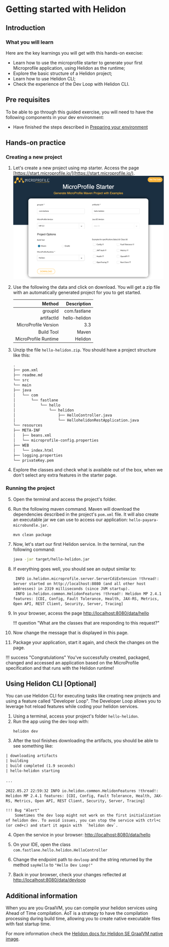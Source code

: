 # Getting started with Helidon

## Introduction

### What you will learn

Here are the key learnings you will get with this hands-on execise:

* Learn how to use the microprofile starter to generate your first Microprofile application, using Helidon as the runtime;
* Explore the basic structure of a Helidon project;
* Learn how to use Helidon CLI;
* Check the experience of the Dev Loop with Helidon CLI.

## Pre requisites

To be able to go through this guided exercise, you will need to have the following components in your dev environment:

* Have finished the steps described in [Preparing your environment](guides/environment.md)

## Hands-on practice

### Creating a new project 

1. Let's create a new project using mp starter. Access the page [https://start.microprofile.io/](https://start.microprofile.io/).
   ![mp starter](images/hello-helidon-mp-started.png )

2. Use the following the data and click on download. You will get a zip file with an automatically generated project for you to get started.

      | Method      | Description                          |
      | ----------: | -----------------------------------: |
      | groupId       | com.fastlane  |
      | artifactId       | hello-helidon |
      | MicroProfile Version    | 3.3 |
      | Build Tool | Maven | 
      | MicroProfile Runtime | Helidon |
   
3. Unzip the file `hello-helidon.zip`. You should have a project structure like this:
   ```shell
   .
   ├── pom.xml
   ├── readme.md
   └── src
   └── main
   ├── java
   │   └── com
   │       └── fastlane
   │           └── hello
   │               └── helidon
   │                   ├── HelloController.java
   │                   └── HellohelidonRestApplication.java
   └── resources
   ├── META-INF
   │   ├── beans.xml
   │   └── microprofile-config.properties
   ├── WEB
   │   └── index.html
   ├── logging.properties
   └── privateKey.pem
   ```

4. Explore the classes and check what is available out of the box, when we don't select any extra features in the starter page.

### Running the project

5. Open the terminal and access the project's folder. 

6. Run the following maven command. Maven will download the dependencies described in the project's `pom.xml` file. It will also create an executable jar we can use to access our application: `hello-payara-microbundle.jar`.
   ```shell
   mvn clean package
   ```

7. Now, let's start our first Helidon service. In the terminal, run the following command:
   ```bash
   java -jar target/hello-helidon.jar
   ```

8. If everything goes well, you should see an output similar to:
   ```
    INFO io.helidon.microprofile.server.ServerCdiExtension !thread!: Server started on http://localhost:8080 (and all other host addresses) in 2319 milliseconds (since JVM startup).
    INFO io.helidon.common.HelidonFeatures !thread!: Helidon MP 2.4.1 features: [CDI, Config, Fault Tolerance, Health, JAX-RS, Metrics, Open API, REST Client, Security, Server, Tracing]
   
   ```

9. In your browser, access the page [http://localhost:8080/data/hello](http://localhost:8080/data/hello)

    !!! question "What are the classes that are responding to this request?" 

10. Now change the message that is displayed in this page. 
11. Package your application, start it again, and check the changes on the page. 

!!! success "Congratulations"
    You've successfully created, packaged, changed and accessed an application based on the MicroProfile specification and that runs with the Helidon runtime!

## Using Helidon CLI [Optional]

You can use Helidon CLI for executing tasks like creating new projects and using a feature called "Developer Loop". The Developer Loop allows you to leverage hot reload features while coding your helidon services.

1. Using a terminal, access your project's folder `hello-helidon`.
2. Run the app using the dev loop with:
    ```shell
    helidon dev
    ```
3. After the tool finishes downloading the artifacts, you should be able to see something like:
```shell
| downloading artifacts
| building
| build completed (1.9 seconds)
| hello-helidon starting

...

2022.05.27 22:59:32 INFO io.helidon.common.HelidonFeatures !thread!: Helidon MP 2.4.1 features: [CDI, Config, Fault Tolerance, Health, JAX-RS, Metrics, Open API, REST Client, Security, Server, Tracing]
```

    !!! Bug "Alert"
        Sometimes the dev loop might not work on the first initialization of helidon dev. To avoid issues, you can stop the service with ctrl+c (or cmd+c) and start it again with  `helidon dev`.

4. Open the service in your browser: [http://localhost:8080/data/hello](http://localhost:8080/data/hello)

5. On your IDE, open the class `com.fastlane.hello.helidon.HelloController` 
6. Change the endpoint path to `devloop` and the string returned by the method `sayHello` to `"Hello Dev Loop!"` 
7. Back in your browser, check your changes reflected at [http://localhost:8080/data/devloop](http://localhost:8080/data/devloop)

## Additional information

When you are you GraalVM, you can compile your helidon services using Ahead of Time compilation. AoT is a strategy to have the compilation processing during build time, allowing you to create native executable files with fast startup time.

For more information check the [Helidon docs for Helidon SE GraalVM native image](https://helidon.io/docs/v2/#/se/aot/01_introduction). 
